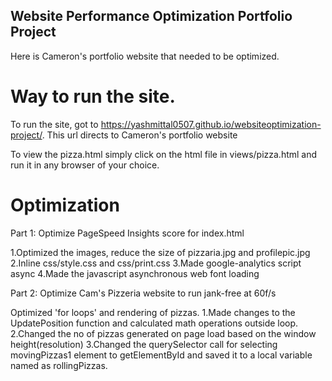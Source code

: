 ## Website Performance Optimization Portfolio Project

Here is Cameron's portfolio website that needed to be optimized.

# Way to run the site.
To run the site, got to https://yashmittal0507.github.io/websiteoptimization-project/.
This url directs to Cameron's portfolio website

To view the pizza.html simply click on the html file in views/pizza.html and run it in any browser of your choice.
# Optimization

Part 1: Optimize PageSpeed Insights score for index.html

1.Optimized the images, reduce the size of pizzaria.jpg and profilepic.jpg
2.Inline css/style.css and css/print.css
3.Made google-analytics script async
4.Made the javascript asynchronous web font loading

Part 2: Optimize Cam's Pizzeria website to run jank-free at 60f/s

Optimized 'for loops' and rendering of pizzas.
1.Made changes to the UpdatePosition function and calculated math operations outside loop.
2.Changed the no of pizzas generated on page load based on the window height(resolution)
3.Changed the querySelector call for selecting movingPizzas1 element to getElementById and saved it to a local variable named as rollingPizzas.

